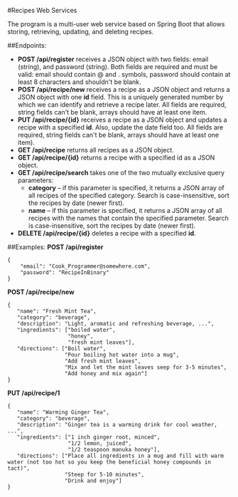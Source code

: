 #Recipes Web Services

The program is a multi-user web service based on Spring Boot that allows storing, retrieving, updating, and deleting recipes.


##Endpoints:
* __POST /api/register__ receives a JSON object with two fields: email (string), and password (string).
Both fields are required and must be valid: email should contain @ and . symbols,
password should contain at least 8 characters and shouldn't be blank.
* __POST /api/recipe/new__ receives a recipe as a JSON object and returns a JSON object with one __id__ field.
This is a uniquely generated number by which we can identify and retrieve a recipe later.
All fields are required, string fields can't be blank, arrays should have at least one item.
* __PUT /api/recipe/{id}__ receives a recipe as a JSON object and updates a recipe with a specified __id__.
Also, update the date field too. All fields are required, string fields can't be blank,
arrays should have at least one item).
* __GET /api/recipe__ returns all recipes as a JSON object.
* __GET /api/recipe/{id}__ returns a recipe with a specified id as a JSON object.
* __GET /api/recipe/search__ takes one of the two mutually exclusive query parameters:
  * __category__ – if this parameter is specified, it returns a JSON array of all recipes of the specified category.
  Search is case-insensitive, sort the recipes by date (newer first).
  * __name__ – if this parameter is specified, it returns a JSON array of all recipes with the names that contain the specified parameter.
  Search is case-insensitive, sort the recipes by date (newer first).
* __DELETE /api/recipe/{id}__ deletes a recipe with a specified __id__.

##Examples:
__POST /api/register__

    {
        "email": "Cook_Programmer@somewhere.com",
        "password": "RecipeInBinary"
    }
    

__POST /api/recipe/new__

    {
       "name": "Fresh Mint Tea",
       "category": "beverage",
       "description": "Light, aromatic and refreshing beverage, ...",
       "ingredients": ["boiled water",
                       "honey",
                       "fresh mint leaves"],
       "directions": ["Boil water",
                      "Pour boiling hot water into a mug",
                      "Add fresh mint leaves",
                      "Mix and let the mint leaves seep for 3-5 minutes",
                      "Add honey and mix again"]
    }
    

__PUT /api/recipe/1__

    {
       "name": "Warming Ginger Tea",
       "category": "beverage",
       "description": "Ginger tea is a warming drink for cool weather, ...",
       "ingredients": ["1 inch ginger root, minced",
                       "1/2 lemon, juiced",
                       "1/2 teaspoon manuka honey"],
       "directions": ["Place all ingredients in a mug and fill with warm water (not too hot so you keep the beneficial honey compounds in tact)",
                      "Steep for 5-10 minutes",
                      "Drink and enjoy"]
    }
    